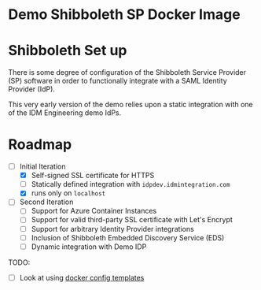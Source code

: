 # Demo Shibboleth SP Docker Image

# Shibboleth Set up

There is some degree of configuration of the Shibboleth Service Provider (SP) software in order to functionally integrate with a SAML Identity Provider (IdP).

This very early version of the demo relies upon a static integration with one of the IDM Engineering demo IdPs. 

# Roadmap

- [ ] Initial Iteration
    - [x] Self-signed SSL certificate for HTTPS
    - [ ] Statically defined integration with `idpdev.idmintegration.com`
    - [x] runs only on `localhost`

- [ ] Second Iteration
    - [ ] Support for Azure Container Instances
    - [ ] Support for valid third-party SSL certificate with Let's Encrypt
    - [ ] Support for arbitrary Identity Provider integrations
    - [ ] Inclusion of Shibboleth Embedded Discovery Service (EDS)
    - [ ] Dynamic integration with Demo IDP

TODO:
- [ ] Look at using [docker config templates](https://docs.docker.com/engine/swarm/configs/)